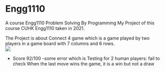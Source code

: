 # Engg1110

A course Engg1110 Problem Solving By Programming My Project of this course CUHK Engg1110 taken in 2021.<br>

The Project is about Connect 4 game which is a game played by two players in a game board with 7 columns and 6 rows.<br>
![](https://upload.wikimedia.org/wikipedia/commons/a/ad/Connect_Four.gif)
* Score 92/100
-some error which is Testing for 2 human players: fail to check When the last move wins the game, it is a win but not a draw

